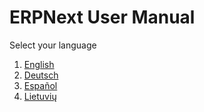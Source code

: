 <!-- add-breadcrumbs -->
<!-- title: ERPNext User Manual -->
# ERPNext User Manual

Select your language

1. [English](/docs/user/manual/en)
1. [Deutsch](/docs/user/manual/de)
1. [Español](/docs/user/manual/es)
1. [Lietuvių](/docs/user/manual/lt)
